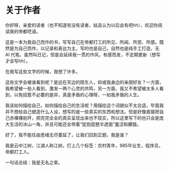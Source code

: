 # 关于作者

你好呀，亲爱的读者（也不知道有没有读者，姑且认为以后会有吧hh），欢迎你阅读我的帝都呓语。

这是一本为我自己而作的书，写写自己在帝都打工的所见、所闻、所思、所感。既然是为自己而作，以记录和表达为主，写的也是自己，自然也是纯手工打造，无 AI 代笔。虽然叫日记，但是会延续我一贯的作风，有感而发，不定期更新（想写才会写hh）。

在我写这些文字的时候，我想了许多。

这些文字会被谁看到呢？是远在天边的陌生人，抑或我身边的亲朋好友？一方面，我希望被一些人看到，激发一两个心灵的共鸣，另一方面，我又不希望被太多人看到，以免招惹不必要的是非，真是矛盾的心理呀，一如我矛盾的人生。

我该如何描绘自己，如何描绘自己的生活呢？用描绘这个词貌似不太合适，毕竟我并不想给自己塑造什么人设，想写的是一些真实的东西和想法。但是好像直接把自己赤裸裸剖开，把完完全全的真实呈现出来也不现实，所以这里写下的也只会是庞大生活的冰山一角，并且可能还会带着“犹抱琵琶半遮面”羞涩和朦胧。

好了，我不能任由思绪无尽蔓延了，让我们回到正题，我是谁？

我是云中江树，江湖人称江树，打上几个标签：农村青年，985毕业生，程序员，帝都打工人。

一句话总结：我是无名之辈。
